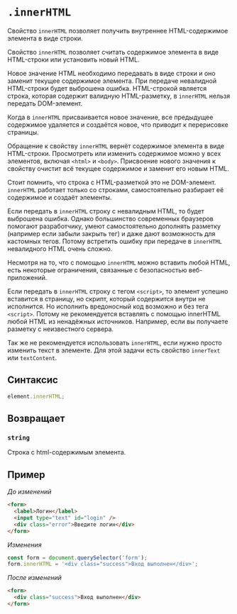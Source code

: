 # `.innerHTML`

Свойство `innerHTML` позволяет получить внутреннее HTML-содержимое элемента в виде строки.

Свойство `innerHTML` позволяет считать содержимое элемента в виде HTML-строки или установить новый HTML.

Новое значение HTML необходимо передавать в виде строки и оно заменит текущее содержимое элемента. При передаче невалидной HTML-строки будет выброшена ошибка. HTML-строкой является строка, которая содержит валидную HTML-разметку, в `innerHTML` нельзя передать DOM-элемент.

Когда в `innerHTML` присваивается новое значение, все предыдущее содержимое удаляется и создаётся новое, что приводит к перерисовке страницы.

Обращение к свойству `innerHTML` вернёт содержимое элемента в виде HTML-строки. Просмотреть или изменить содержимое можно у всех элементов, включая `<html>` и `<body>`. Присвоение нового значения к свойству очистит всё текущее содержимое и заменит его новым HTML.

Стоит помнить, что строка с HTML-разметкой это не DOM-элемент. `innerHTML` работает только со строками, самостоятельно разбирает её содержимое и создаёт элементы.

Если передать в `innerHTML` строку с невалидным HTML, то будет выброшена ошибка. Однако большинство современных браузеров помогают разработчику, умеют самостоятельно дополнять разметку (например если забыли закрыть тег) и даже дают возможность для кастомных тегов. Потому встретить ошибку при передаче в `innerHTML` невалидного HTML очень сложно.

Несмотря на то, что с помощью `innerHTML` можно вставить любой HTML, есть некоторые ограничения, связанные с безопасностью веб-приложений.

Если передать в `innerHTML` строку с тегом `<script>`, то элемент успешно вставится в страницу, но скрипт, который содержится внутри не исполнится. Но исполнить вредоносный код возможно и без тега `<script>`. Потому не рекомендуется вставлять с помощью innerHTML любой HTML из ненадёжных источников. Например, если вы получаете разметку с неизвестного сервера.

Так же не рекомендуется использовать `innerHTML`, если нужно просто изменить текст в элементе. Для этой задачи есть свойство `innerText` или `textContent`.

## Синтаксис

```js
element.innerHTML;
```

## Возвращает

### `string`

Строка с html-содержимым элемента.

## Пример

_До изменений_

```html
<form>
  <label>Логин</label>
  <input type="text" id="login" />
  <div class="error">Введите логин</div>
</form>
```

_Изменения_

```js
const form = document.querySelector('form');
form.innerHTML = '<div class="success">Вход выполнен</div>';
```

_После изменений_

```html
<form>
  <div class="success">Вход выполнен</div>
</form>
```

